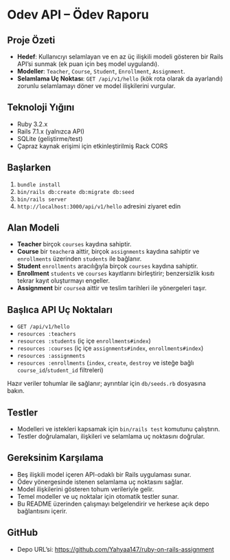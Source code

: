# Odev API – Ödev Raporu

## Proje Özeti
- **Hedef**: Kullanıcıyı selamlayan ve en az üç ilişkili modeli gösteren bir Rails API’si sunmak (ek puan için beş model uygulandı).
- **Modeller**: `Teacher`, `Course`, `Student`, `Enrollment`, `Assignment`.
- **Selamlama Uç Noktası**: `GET /api/v1/hello` (kök rota olarak da ayarlandı) zorunlu selamlamayı döner ve model ilişkilerini vurgular.

## Teknoloji Yığını
- Ruby 3.2.x
- Rails 7.1.x (yalnızca API)
- SQLite (geliştirme/test)
- Çapraz kaynak erişimi için etkinleştirilmiş Rack CORS

## Başlarken
1. `bundle install`
2. `bin/rails db:create db:migrate db:seed`
3. `bin/rails server`
4. `http://localhost:3000/api/v1/hello` adresini ziyaret edin

## Alan Modeli
- **Teacher** birçok `courses` kaydına sahiptir.
- **Course** bir `teacher`a aittir, birçok `assignments` kaydına sahiptir ve `enrollments` üzerinden `students` ile bağlanır.
- **Student** `enrollments` aracılığıyla birçok `courses` kaydına sahiptir.
- **Enrollment** `students` ve `courses` kayıtlarını birleştirir; benzersizlik kısıtı tekrar kayıt oluşturmayı engeller.
- **Assignment** bir `course`a aittir ve teslim tarihleri ile yönergeleri taşır.

## Başlıca API Uç Noktaları
- `GET /api/v1/hello`
- `resources :teachers`
- `resources :students` (iç içe `enrollments#index`)
- `resources :courses` (iç içe `assignments#index`, `enrollments#index`)
- `resources :assignments`
- `resources :enrollments` (`index`, `create`, `destroy` ve isteğe bağlı `course_id`/`student_id` filtreleri)

Hazır veriler tohumlar ile sağlanır; ayrıntılar için `db/seeds.rb` dosyasına bakın.

## Testler
- Modelleri ve istekleri kapsamak için `bin/rails test` komutunu çalıştırın.
- Testler doğrulamaları, ilişkileri ve selamlama uç noktasını doğrular.

## Gereksinim Karşılama
- Beş ilişkili model içeren API-odaklı bir Rails uygulaması sunar.
- Ödev yönergesinde istenen selamlama uç noktasını sağlar.
- Model ilişkilerini gösteren tohum verileriyle gelir.
- Temel modeller ve uç noktalar için otomatik testler sunar.
- Bu README üzerinden çalışmayı belgelendirir ve herkese açık depo bağlantısını içerir.

## GitHub
- Depo URL’si: https://github.com/Yahyaa147/ruby-on-rails-assignment
